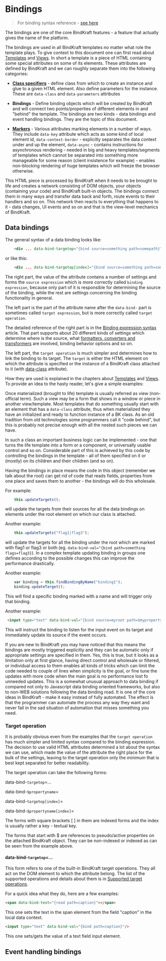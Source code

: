 # Bindings

>For binding syntax reference - [see here](BindingSyntax.md)

The bindings are one of the core BindKraft features - a feature that actually gives the name of the platform.

The bindings are used in all BindKraft templates no matter what role the template plays. To give context to this document one can first read about [Templates](Templates.md) and [Views](View.md). In short a template is a piece of HTML containing some special attributes on some of its elements. These attributes are defined by BindKraft and we can roughly separate them into the following categories:

- [**Class specifiers**](BindingSyntax/DataClass.md) - define class from which to create an instance and glue to a given HTML element. Also define parameters for the instance. These are `data-class` and `data-parameters` attributes

- **Bindings** - Define binding objects which will be created by BindKraft and will connect two points/properties of different elements in and "behind" the template. The bindings are two kinds - data bindings and event handling bindings. They are the topic of this document.

- [**Markers**](BindingSyntax/Markers.md) - Various attributes marking elements in a number of ways. They include `data-key` attribute which acts as some kind of local element id, `data-context-border` - explicitly separates the data context under and up the element, `data-async` - contains instructions for asynchronous rendering - needed in big and heavy templates/segments of templates which cannot be separated into something more manageable for some reason (client insistence for example) - enables non-blocking rendering of huge templates which will freeze the browser otherwise.

This HTML piece is processed by BindKraft when it needs to be brought to life and creates a network consisting of DOM objects, your objects (containing your code) and BindKraft built-in objects. The bindings connect them in many ways and transfer data back and forth, route events to their handlers and so on. This network then reacts to everything that happens to it - data changes, UI events and so on and that is the view-level mechanics of BindKraft.

## Data bindings

The general syntax of a data binding looks like:

```html
    <div ... data-bind-targetop="{bind source=something path=somepath}"> ...</div>
```
or like this:
```html
    <div ... data-bind-targetop[index]="{bind source=something path=somepath}"> ...</div>
```

The right part, the value of the attribute contains a number of settings and forms the `source expression` which is more correctly called `binding expression`, because only part of it is responsible for determining the source of the binding, while the rest are settings concerning the binding functionality in general.

The left part is the part of the attribute name after the `data-bind-` part is sometimes called `target expression`, but is more correctly called `target operation`.

The detailed reference of the right part is in the [Binding expression syntax](BindingSyntax.md) article. That part supports about 20 different kinds of settings which determine where is the source, what [formatters, converters and transformers](Formatters.md) are involved, binding behavior options and so on.

The left part, the `target operation` is much simpler and determines how to link the binding to its target. The `target` is either the HTML element on which the attribute is specified or the instance of a BindKraft class attached to it (with [data-class](BindingSyntax/DataClass.md) attribute).

How they are used is explained in the chapters about [Templates](Templates.md) and [Views](View.md). To provide an idea to the hasty reader, let's give a simple examples:

Once materialized (brought to life) template is usually referred as view (non-official term). Such a view may be a form that shows in a window or piece in another view/template. Most templates that do something usually start with an element that has a `data-class` attribute, thus when materialized they have an initialized and ready to function instance of a BK class. As an old tradition from old technologies some programmers call it "code behind", but this is probably not precise enough with all the nested such pieces we can have.

In such a class an important business logic can be implemented - one that turns the life template into a form or a component, or universally usable control and so on. Considerable part of this is achieved by this code by controlling the bindings in the template - all of them specified on it or (mostly) on its children and their children (and so on).

Having the bindings in place means the code in this object (remember we talk about the root) can get rid of code that reads fields, properties from one place and saves them to another - the bindings will do this wholesale.

For example:
```Javascript
    this.updateTargets();
```
will update the targets from their sources for all the data bindings on elements under the root element on which our class is attached.

Another example:
```Javascript
    this.updateTargets("flag1|flag3");
```
will update the targets for all the binding under the root which are marked with flag1 or flag3 or both (eg. `data-bind-val="{bind path=something flags=flag3}`). In a complex template updating binding in groups one defines according to the possible changes this can improve the performance drastically.

Another example:
```Javascript
    var binding = this.findBindingByName("binding1");
    binding.updateTarget();
```
This will find a specific binding marked with a name and will trigger only that binding.

Another example:
```html
 <input type="text" data-bind-val="{bind source=myroot path=$myproperty writedata=input}" />
```
This will instruct the binding to listen for the input event on its target and immediately update its source if the event occurs.

If you are new to BindKraft you may have noticed that this means the bindings are mostly triggered explicitly and they can be automatic only if appropriate settings are specified in them. Yes, this is true, but it looks as a limitation only at first glance, having direct control and wholesale or filtered, or individual access to them enables all kinds of tricks which can limit the code needed to couple of lines when simplicity is the goal, or fine tune the updates with more code when the main goal is no performance lost fo unneeded updates. This is a somewhat unusual approach to data binding if compared not only to Javascript data binding oriented frameworks, but also to non-WEB solutions following the data binding road. It is one of the core ideas in BindKraft - make it easy instead of fully automated. The effect is that the programmer can automate the process any way they want and never fall in the sad situation of automation that misses something you need.

### Target operation

It is probably obvious even from the examples that the `target operation` has much simpler and limited syntax compared to the binding expression. The decision to use valid HTML attributes determined a lot about the syntax we can use, which made the value of the attribute the right place for the bulk of the settings, leaving to the target operation only the minimum that is best kept separated for better readability.

The target operation can take the following forms:

data-bind-`targetop`=...

data-bind-`$propertyname`=

data-bind-`targetop[index]`=

data-bind-`$propertyname[index]`=

The forms with square brackets [ ] in them are indexed forms and the index is usually rather a key - textual key.

The forms that start with $ are references to pseudo/active properties on the attached BindKraft object. They can be non-indexed or indexed as can be seen from the example above.

#### data-bind-`targetop`=...

This form refers to one of the built-in BindKraft target operations. They all act on the DOM element to which the attribute belong. The list of the supported operations and details about them is in [Supported target operations](BindingSyntax/targetops.md).

For a quick idea what they do, here are a few examples:

```html
<span data-bind-text="{read path=caption}"></span>
```
This one sets the text in the span element from the field "caption" in the local data context.

```html
<input type="text" data-bind-val="{bind path=caption}"/>
```
This one sets/gets the value of a text field input element.


## Event handling bindings


